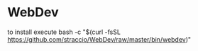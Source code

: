 WebDev
======
to install execute
bash -c "$(curl -fsSL https://github.com/straccio/WebDev/raw/master/bin/webdev)"
